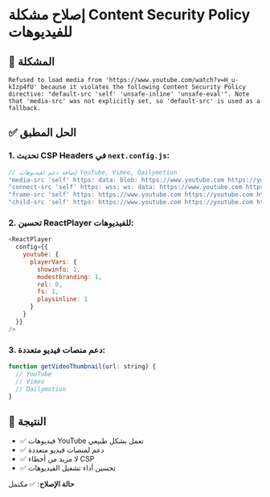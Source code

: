 # إصلاح مشكلة Content Security Policy للفيديوهات

## 🐛 المشكلة
```
Refused to load media from 'https://www.youtube.com/watch?v=H_u-kIzp4fU' because it violates the following Content Security Policy directive: "default-src 'self' 'unsafe-inline' 'unsafe-eval'". Note that 'media-src' was not explicitly set, so 'default-src' is used as a fallback.
```

## ✅ الحل المطبق

### 1. تحديث CSP Headers في `next.config.js`:

```javascript
// إضافة دعم لفيديوهات YouTube, Vimeo, Dailymotion
"media-src 'self' https: data: blob: https://www.youtube.com https://youtube.com https://*.googlevideo.com https://*.ytimg.com https://player.vimeo.com https://vimeo.com https://www.dailymotion.com",
"connect-src 'self' https: wss: ws: data: https://www.youtube.com https://youtube.com https://*.googlevideo.com https://player.vimeo.com https://vimeo.com https://www.dailymotion.com",
"frame-src 'self' https: https://www.youtube.com https://youtube.com https://www.youtube-nocookie.com https://player.vimeo.com https://vimeo.com https://www.dailymotion.com",
"child-src 'self' https: https://www.youtube.com https://youtube.com https://www.youtube-nocookie.com https://player.vimeo.com https://vimeo.com https://www.dailymotion.com"
```

### 2. تحسين ReactPlayer للفيديوهات:

```javascript
<ReactPlayer
  config={{
    youtube: {
      playerVars: {
        showinfo: 1,
        modestbranding: 1,
        rel: 0,
        fs: 1,
        playsinline: 1
      }
    }
  }}
/>
```

### 3. دعم منصات فيديو متعددة:

```javascript
function getVideoThumbnail(url: string) {
  // YouTube
  // Vimeo  
  // Dailymotion
}
```

## 🎯 النتيجة
- ✅ فيديوهات YouTube تعمل بشكل طبيعي
- ✅ دعم لمنصات فيديو متعددة
- ✅ لا مزيد من أخطاء CSP
- ✅ تحسين أداء تشغيل الفيديوهات

**حالة الإصلاح**: ✅ مكتمل 
